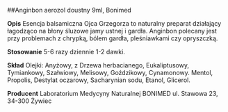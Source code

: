 ##Anginbon aerozol doustny 9ml, Bonimed

**Opis** Esencja balsamiczna Ojca Grzegorza to naturalny preparat działający łagodząco na błony śluzowe jamy ustnej i gardła. Anginbon polecany jest przy problemach z chrypką, bólem gardła, pleśniawkami czy opryszczką.

**Stosowanie** 5-6 razy dziennie 1-2 dawki.

**Skład** Olejki: Anyżowy, z Drzewa herbacianego, Eukaliptusowy, Tymiankowy, Szałwiowy, Melisowy, Goździkowy, Cynamonowy. Mentol, Propolis, Destylat oczarowy, Sacharynian sodu, Etanol, Glicerol.

**Producent** Laboratorium Medycyny Naturalnej BONIMED
ul. Stawowa 23, 34-300 Żywiec